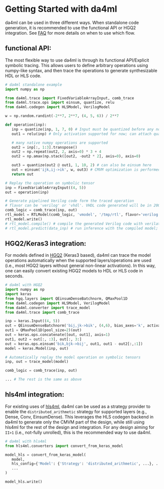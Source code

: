 # Getting Started with da4ml

da4ml can be used in three different ways. When standalone code generation, it is recommended to use the functional API or HGQ2 integration. See [FAQ](./faq.html) for more details on when to use which flow.

## functional API:

The most flexible way to use da4ml is through its functional API/Explicit symbolic tracing. This allows users to define arbitrary operations using numpy-like syntax, and then trace the operations to generate synthesizable HDL or HLS code.

```python
# da4ml standalone example
import numpy as np

from da4ml.trace import FixedVariableArrayInput, comb_trace
from da4ml.trace.ops import einsum, quantize, relu
from da4ml.codegen import HLSModel, VerilogModel

w = np.random.randint(-2**7, 2**7, (4, 5, 6)) / 2**7

def operation(inp):
   inp = quantize(inp, 1, 7, 0) # Input must be quantized before any non-trivial operation
   out1 = relu(inp) # Only activation supported for now; can attach quantization at the same time

   # many native numpy operations are supported
   out2 = inp[:, 1:3].transpose()
   out2 = np.repeat(out2, 2, axis=0) * 3 + 4
   out2 = np.amax(np.stack([out2, -out2 * 2], axis=0), axis=0)

   out3 = quantize(out2 @ out1, 1, 10, 2) # can also be einsum here
   out = einsum('ijk,ij->ik', w, out3) # CMVM optimization is performed for all
   return out

# Replay the operation on symbolic tensor
inp = FixedVariableArrayInput((4, 5))
out = operation(inp)

# Generate pipelined Verilog code form the traced operation
# flavor can be 'verilog' or 'vhdl'. VHDL code generated will be in 2008 standard.
comb_logic = comb_trace(inp, out)
rtl_model = RTLModel(comb_logic, 'vmodel', '/tmp/rtl', flavor='verilog', latency_cutoff=5) # can also be HLSModel
rtl_model.write()
# rtl_model.compile() # compile the generated Verilog code with verilator (with GHDL, if using vhdl)
# rtl_model.predict(data_inp) # run inference with the compiled model; bit-accurate
```

## HGQ2/Keras3 integration:

For models defined in [HGQ2](https://github.com/calad0i/HGQ2) (Keras3 based), da4ml can trace the model operations automatically when the supported layers/operations are used (i.e., most HGQ2 layers without general non-linear activations). In this way, one can easily convert existing HGQ2 models to HDL or HLS code in seconds.

```python
# da4ml with HGQ2
import numpy as np
import keras
from hgq.layers import QEinsumDenseBatchnorm, QMaxPool1D
from da4ml.codegen import HLSModel, VerilogModel
from da4ml.converter import trace_model
from da4ml.trace import comb_trace

inp = keras.Input((4, 5))
out = QEinsumDenseBatchnorm('bij,jk->bik', (4,6), bias_axes='k', activation='relu')(inp)
out1 = QMaxPool1D(pool_size=2)(out)
out = keras.ops.concatenate([out, out1], axis=1)
out1, out2 = out[:, :3], out[:, 3:]
out = keras.ops.einsum('bik,bjk->bij', out1, out1 - out2[:,:1])
model = keras.Model(inp, out)

# Automatically replay the model operation on symbolic tensors
inp, out = trace_model(model)

comb_logic = comb_trace(inp, out)

... # The rest is the same as above
```

## hls4ml integration:

For existing uses of [hls4ml](https://github.com/fastmachinelearning/hls4ml), da4ml can be used as a strategy provider to enable the `distributed_arithmetic` strategy for supported layers (e.g., Dense, Conv, EinsumDense). This leverages the HLS codegen backend in da4ml to generate only the CMVM part of the design, while still using hls4ml for the rest of the design and integration. For any design aiming for `II>1` (i.e., not-fully unrolled), this is the recommended way to use da4ml.

```python
# da4ml with hls4ml
from hls4ml.converters import convert_from_keras_model

model_hls = convert_from_keras_model(
   model,
   hls_config={'Model': {'Strategy': 'distributed_arithmetic', ...}, ...},
   ...
)

model_hls.write()
```
